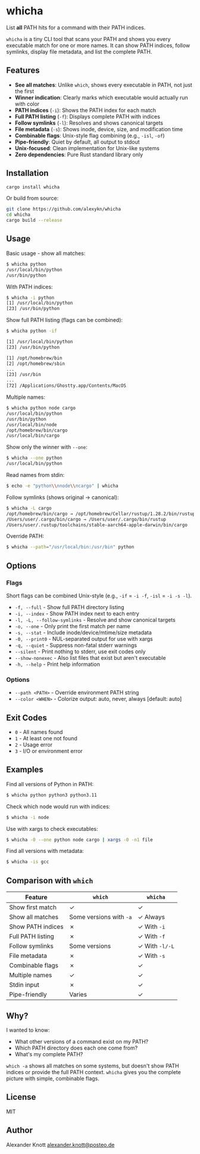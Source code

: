 # whicha

List **all** PATH hits for a command with their PATH indices.

`whicha` is a tiny CLI tool that scans your PATH and shows you every executable match for one or more names. It can show PATH indices, follow symlinks, display file metadata, and list the complete PATH.

## Features

- **See all matches**: Unlike `which`, shows every executable in PATH, not just the first
- **Winner indication**: Clearly marks which executable would actually run with color
- **PATH indices** (`-i`): Shows the PATH index for each match
- **Full PATH listing** (`-f`): Displays complete PATH with indices
- **Follow symlinks** (`-l`): Resolves and shows canonical targets
- **File metadata** (`-s`): Shows inode, device, size, and modification time
- **Combinable flags**: Unix-style flag combining (e.g., `-isl`, `-of`)
- **Pipe-friendly**: Quiet by default, all output to stdout
- **Unix-focused**: Clean implementation for Unix-like systems
- **Zero dependencies**: Pure Rust standard library only

## Installation

```bash
cargo install whicha
```

Or build from source:

```bash
git clone https://github.com/alexykn/whicha
cd whicha
cargo build --release
```

## Usage

Basic usage - show all matches:

```bash
$ whicha python
/usr/local/bin/python
/usr/bin/python
```

With PATH indices:

```bash
$ whicha -i python
[1] /usr/local/bin/python
[23] /usr/bin/python
```

Show full PATH listing (flags can be combined):

```bash
$ whicha python -if

[1] /usr/local/bin/python
[23] /usr/bin/python

[1] /opt/homebrew/bin
[2] /opt/homebrew/sbin
...
[23] /usr/bin
...
[72] /Applications/Ghostty.app/Contents/MacOS
```

Multiple names:

```bash
$ whicha python node cargo
/usr/local/bin/python
/usr/bin/python
/usr/local/bin/node
/opt/homebrew/bin/cargo
/usr/local/bin/cargo
```

Show only the winner with `--one`:

```bash
$ whicha --one python
/usr/local/bin/python
```

Read names from stdin:

```bash
$ echo -e "python\\nnode\\ncargo" | whicha
```

Follow symlinks (shows original → canonical):

```bash
$ whicha -L cargo
/opt/homebrew/bin/cargo → /opt/homebrew/Cellar/rustup/1.28.2/bin/rustup-init
/Users/user/.cargo/bin/cargo → /Users/user/.cargo/bin/rustup
/Users/user/.rustup/toolchains/stable-aarch64-apple-darwin/bin/cargo
```

Override PATH:

```bash
$ whicha --path="/usr/local/bin:/usr/bin" python
```

## Options

### Flags

Short flags can be combined Unix-style (e.g., `-if` = `-i -f`, `-isl` = `-i -s -l`).

- `-f, --full` - Show full PATH directory listing
- `-i, --index` - Show PATH index next to each entry
- `-l, -L, --follow-symlinks` - Resolve and show canonical targets
- `-o, --one` - Only print the first match per name
- `-s, --stat` - Include inode/device/mtime/size metadata
- `-0, --print0` - NUL-separated output for use with xargs
- `-q, --quiet` - Suppress non-fatal stderr warnings
- `--silent` - Print nothing to stderr, use exit codes only
- `--show-nonexec` - Also list files that exist but aren't executable
- `-h, --help` - Print help information

### Options

- `--path <PATH>` - Override environment PATH string
- `--color <WHEN>` - Colorize output: auto, never, always [default: auto]

## Exit Codes

- `0` - All names found
- `1` - At least one not found
- `2` - Usage error
- `3` - I/O or environment error

## Examples

Find all versions of Python in PATH:

```bash
$ whicha python python3 python3.11
```

Check which node would run with indices:

```bash
$ whicha -i node
```

Use with xargs to check executables:

```bash
$ whicha -0 --one python node cargo | xargs -0 -n1 file
```

Find all versions with metadata:

```bash
$ whicha -is gcc
```

## Comparison with `which`

| Feature | `which` | `whicha` |
|---------|---------|----------|
| Show first match | ✓ | ✓ |
| Show all matches | Some versions with `-a` | ✓ Always |
| Show PATH indices | ✗ | ✓ With `-i` |
| Full PATH listing | ✗ | ✓ With `-f` |
| Follow symlinks | Some versions | ✓ With `-l/-L` |
| File metadata | ✗ | ✓ With `-s` |
| Combinable flags | ✗ | ✓ |
| Multiple names | ✓ | ✓ |
| Stdin input | ✗ | ✓ |
| Pipe-friendly | Varies | ✓ |

## Why?

I wanted to know:
- What other versions of a command exist on my PATH?
- Which PATH directory does each one come from?
- What's my complete PATH?

`which -a` shows all matches on some systems, but doesn't show PATH indices or provide the full PATH context. `whicha` gives you the complete picture with simple, combinable flags.

## License

MIT

## Author

Alexander Knott <alexander.knott@posteo.de>